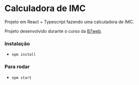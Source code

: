 # Calculadora de IMC

Projeto em React + Typescript fazendo uma calculadora de IMC.

Projeto desenvolvido durante o curso da [B7web](https://b7web.com.br).

### Instalação

- `npm install`

### Para rodar

- `npm start`
